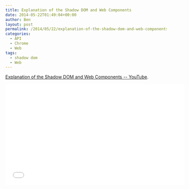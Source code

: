```yaml
---
title: Explanation of the Shadow DOM and Web Components
date: 2014-05-22T01:49:04+00:00
author: Ben
layout: post
permalink: /2014/05/22/explanation-of-the-shadow-dom-and-web-components/
categories:
  - API
  - Chrome
  - Web
tags:
  - shadow dom
  - Web
---
```


[Explanation of the Shadow DOM and Web Components -- YouTube](https://www.youtube.com/watch?v=pQOuHNm5seY#t=165).

<p><iframe width="560" height="315" src="//www.youtube.com/embed/pQOuHNm5seY" frameborder="0" allowfullscreen></iframe></p>
